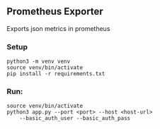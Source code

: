 ## Prometheus Exporter
Exports json metrics in prometheus

### Setup

```
python3 -m venv venv
source venv/bin/activate
pip install -r requirements.txt
``` 

### Run:
```
source venv/bin/activate
python3 app.py --port <port> --host <host-url> 
    --basic_auth_user --basic_auth_pass
```
